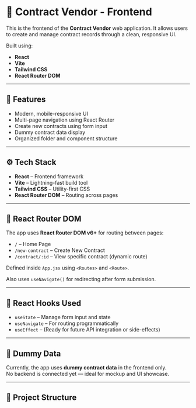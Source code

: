 # 📝 Contract Vendor - Frontend

This is the frontend of the **Contract Vendor** web application. It allows users to create and manage contract records through a clean, responsive UI.

Built using:

- **React**
- **Vite**
- **Tailwind CSS**
- **React Router DOM**

---

## 🚀 Features

- Modern, mobile-responsive UI
- Multi-page navigation using React Router
- Create new contracts using form input
- Dummy contract data display
- Organized folder and component structure

---

## ⚙️ Tech Stack

- **React** – Frontend framework
- **Vite** – Lightning-fast build tool
- **Tailwind CSS** – Utility-first CSS
- **React Router DOM** – Routing across pages

---

## 🔀 React Router DOM

The app uses **React Router DOM v6+** for routing between pages:

- `/` – Home Page  
- `/new-contract` – Create New Contract  
- `/contract/:id` – View specific contract (dynamic route)

Defined inside `App.jsx` using `<Routes>` and `<Route>`.

Also uses `useNavigate()` for redirecting after form submission.

---

## 🧠 React Hooks Used

- `useState` – Manage form input and state
- `useNavigate` – For routing programmatically
- `useEffect` – (Ready for future API integration or side-effects)

---

## 🧪 Dummy Data

Currently, the app uses **dummy contract data** in the frontend only.  
No backend is connected yet — ideal for mockup and UI showcase.

---

## 📁 Project Structure


